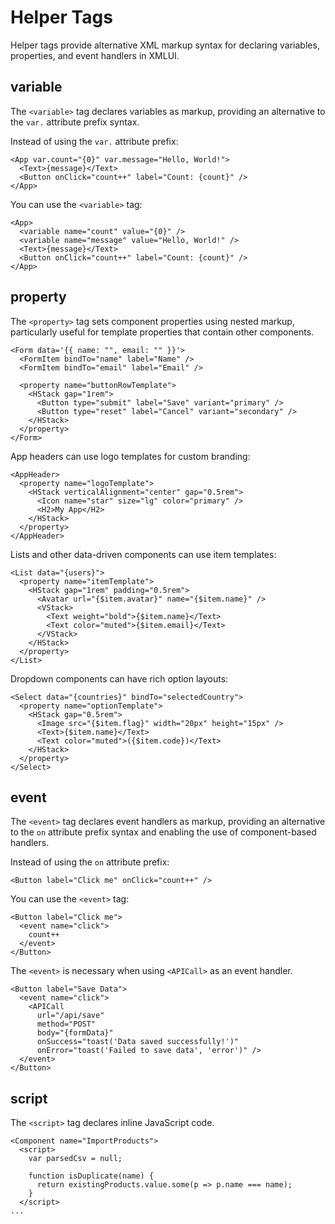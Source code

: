 # Helper Tags

Helper tags provide alternative XML markup syntax for declaring variables, properties, and event handlers in XMLUI.

## variable

The `<variable>` tag declares variables as markup, providing an alternative to the `var.` attribute prefix syntax.

Instead of using the `var.` attribute prefix:

```xmlui
<App var.count="{0}" var.message="Hello, World!">
  <Text>{message}</Text>
  <Button onClick="count++" label="Count: {count}" />
</App>
```

You can use the `<variable>` tag:

```xmlui
<App>
  <variable name="count" value="{0}" />
  <variable name="message" value="Hello, World!" />
  <Text>{message}</Text>
  <Button onClick="count++" label="Count: {count}" />
</App>
```

## property

The `<property>` tag sets component properties using nested markup, particularly useful for template properties that contain other components.

```xmlui
<Form data='{{ name: "", email: "" }}'>
  <FormItem bindTo="name" label="Name" />
  <FormItem bindTo="email" label="Email" />

  <property name="buttonRowTemplate">
    <HStack gap="1rem">
      <Button type="submit" label="Save" variant="primary" />
      <Button type="reset" label="Cancel" variant="secondary" />
    </HStack>
  </property>
</Form>
```

App headers can use logo templates for custom branding:

```xmlui
<AppHeader>
  <property name="logoTemplate">
    <HStack verticalAlignment="center" gap="0.5rem">
      <Icon name="star" size="lg" color="primary" />
      <H2>My App</H2>
    </HStack>
  </property>
</AppHeader>
```

Lists and other data-driven components can use item templates:

```xmlui
<List data="{users}">
  <property name="itemTemplate">
    <HStack gap="1rem" padding="0.5rem">
      <Avatar url="{$item.avatar}" name="{$item.name}" />
      <VStack>
        <Text weight="bold">{$item.name}</Text>
        <Text color="muted">{$item.email}</Text>
      </VStack>
    </HStack>
  </property>
</List>
```

Dropdown components can have rich option layouts:

```xmlui
<Select data="{countries}" bindTo="selectedCountry">
  <property name="optionTemplate">
    <HStack gap="0.5rem">
      <Image src="{$item.flag}" width="20px" height="15px" />
      <Text>{$item.name}</Text>
      <Text color="muted">({$item.code})</Text>
    </HStack>
  </property>
</Select>
```

## event

The `<event>` tag declares event handlers as markup, providing an alternative to the `on` attribute prefix syntax and enabling the use of component-based handlers.

Instead of using the `on` attribute prefix:

```xmlui
<Button label="Click me" onClick="count++" />
```

You can use the `<event>` tag:

```xmlui
<Button label="Click me">
  <event name="click">
    count++
  </event>
</Button>
```

The `<event>` is necessary when using `<APICall>` as an event handler.

```xmlui
<Button label="Save Data">
  <event name="click">
    <APICall
      url="/api/save"
      method="POST"
      body="{formData}"
      onSuccess="toast('Data saved successfully!')"
      onError="toast('Failed to save data', 'error')" />
  </event>
</Button>
```

## script

The `<script>` tag declares inline JavaScript code.

```xlmlui
<Component name="ImportProducts">
  <script>
    var parsedCsv = null;

    function isDuplicate(name) {
      return existingProducts.value.some(p => p.name === name);
    }
  </script>
...
```

